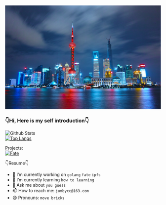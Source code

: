 [![img](https://raw.githubusercontent.com/godcong/godcong/master/night-skyline-with-bright-lights-in-shanghai-china.jpg)](https://github.com/godcong)

### 👇Hi, Here is my self introduction👇 ###
![Github Stats](https://github-readme-stats.vercel.app/api?username=godcong&show_icons=true)  
[![Top Langs](https://github-readme-stats.vercel.app/api/top-langs/?username=godcong)](https://github.com/godcong)

Projects:  
[![Fate](https://github-readme-stats.vercel.app/api/pin/?username=godcong&repo=fate)](https://github.com/godcong/fate)

👇Resume👇  
- 🔭 I’m currently working on `golang` `fate` `ipfs`
- 🌱 I’m currently learning `how to learning`
- 💬 Ask me about `you guess`
- 📫 How to reach me: `jumbycc@163.com`
- 😄 Pronouns: `move bricks`
<!-- - 👯 I’m looking to collaborate on ... -->
<!-- - 🤔 I’m looking for help with ... -->
<!-- - ⚡ Fun fact: ... -->


